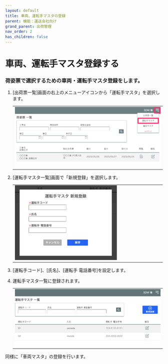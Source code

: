 ```yaml
---
layout: default
title: 車両、運転手マスタの登録
parent: 機能：運送会社向け
grand_parent: 出荷管理
nav_order: 2
has_children: false
---
```


# 車両、運転手マスタ登録する

### 荷姿票で選択するための車両・運転手マスタ登録をします。

1. [出荷票一覧]画面の右上のメニューアイコンから「運転手マスタ」を選択します。

    <table><tr><td>
    <img src="../../../../assets/images/shipment-control/shipping-company/registration-vehicle/1.png" width="100%">
    </td></tr></table>

1. [運転手マスタ一覧]画面で「新規登録」を選択します。

    <table><tr><td>
    <img src="../../../../assets/images/shipment-control/shipping-company/registration-vehicle/2.png" width="70%">
    </td></tr></table>

1. [運転手コード]、[氏名]、[運転手 電話番号]を設定します。

1. 運転手マスタ一覧に登録されます。

    <table><tr><td>
    <img src="../../../../assets/images/shipment-control/shipping-company/registration-vehicle/3.png" width="100%">
    </td></tr></table>

同様に「車両マスタ」の登録を行います。